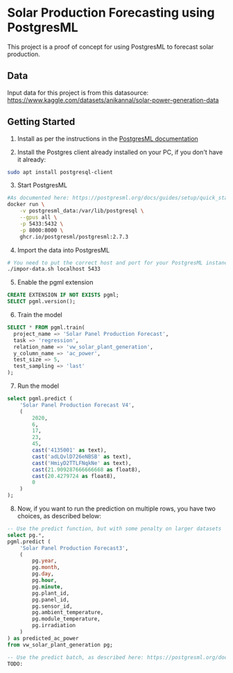 # Solar Production Forecasting using PostgresML

This project is a proof of concept for using PostgresML to forecast solar production.

## Data
Input data for this project is from this datasource: https://www.kaggle.com/datasets/anikannal/solar-power-generation-data


## Getting Started

1. Install as per the instructions in the [PostgresML documentation](https://postgresml.org/docs/guides/setup/quick_start_with_docker)

2. Install the Postgres client already installed on your PC, if you don't have it already:
```bash
sudo apt install postgresql-client
```

3. Start PostgresML
```bash
#As documented here: https://postgresml.org/docs/guides/setup/quick_start_with_docker
docker run \
    -v postgresml_data:/var/lib/postgresql \
    --gpus all \
    -p 5433:5432 \
    -p 8000:8000 \
    ghcr.io/postgresml/postgresml:2.7.3

```

4. Import the data into PostgresML
```bash
# You need to put the correct host and port for your PostgresML instance
./impor-data.sh localhost 5433
```

5. Enable the pgml extension
```sql
CREATE EXTENSION IF NOT EXISTS pgml;
SELECT pgml.version();
```

6. Train the model
```sql
SELECT * FROM pgml.train(
  project_name => 'Solar Panel Production Forecast', 
  task => 'regression', 
  relation_name => 'vw_solar_plant_generation', 
  y_column_name => 'ac_power',
  test_size => 5,
  test_sampling => 'last'
);
```

7. Run the model
```sql
select pgml.predict (
	'Solar Panel Production Forecast V4',
	(
		2020,
		6,
		17,
		23,
		45,
		cast('4135001' as text),
		cast('adLQvlD726eNBSB' as text),
		cast('HmiyD2TTLFNqkNe' as text),
		cast(21.909287666666668 as float8),
		cast(20.4279724 as float8),
		0
	)
);
```

8. Now, if you want to run the prediction on multiple rows, you have two choices, as described below:
```sql
-- Use the predict function, but with some penalty on larger datasets
select pg.*,
pgml.predict (
	'Solar Panel Production Forecast3',
	(
		pg.year,
		pg.month,
		pg.day,
		pg.hour,
		pg.minute,
		pg.plant_id,
		pg.panel_id,
		pg.sensor_id,
		pg.ambient_temperature,
		pg.module_temperature,
		pg.irradiation
	)
) as predicted_ac_power
from vw_solar_plant_generation pg;

-- Use the predict batch, as described here: https://postgresml.org/docs/guides/predictions/batch
TODO: 
```
